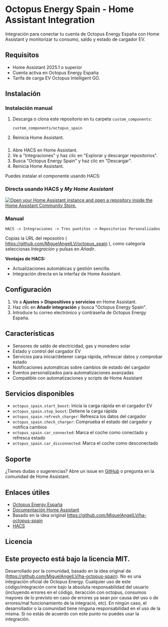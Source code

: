 
# Octopus Energy Spain - Home Assistant Integration

Integración para conectar tu cuenta de Octopus Energy España con Home Assistant y monitorizar tu consumo, saldo y estado de cargador EV.

## Requisitos
- Home Assistant 2025.1 o superior
- Cuenta activa en Octopus Energy España
- Tarifa de carga EV Octopus Intelligent GO.

## Instalación

### Instalación manual
1. Descarga o clona este repositorio en tu carpeta `custom_components`:
   ```
   custom_components/octopus_spain
   ```
2. Reinicia Home Assistant.

### 
1. Abre HACS en Home Assistant.
2. Ve a "Integraciones" y haz clic en "Explorar y descargar repositorios".
3. Busca "Octopus Energy Spain" y haz clic en "Descargar".
4. Reinicia Home Assistant.

Puedes instalar el componente usando HACS:

### Directa usando HACS y _My Home Assistant_
[![Open your Home Assistant instance and open a repository inside the Home Assistant Community Store.](https://my.home-assistant.io/badges/hacs_repository.svg)](https://my.home-assistant.io/redirect/hacs_repository/?owner=miguelangellv&repository=ha-octopus-spain&category=integration)


### Manual
```
HACS -> Integraciones -> Tres puntitos -> Repositorios Personalizados
```
Copias la URL del reposotiro ( https://github.com/MiguelAngelLV/octopus_spain ), como categoría seleccionas _Integración_ y pulsas en _Añadir_.



**Ventajas de HACS:**
- Actualizaciones automáticas y gestión sencilla.
- Integración directa en la interfaz de Home Assistant.

## Configuración
1. Ve a **Ajustes > Dispositivos y servicios** en Home Assistant.
2. Haz clic en **Añadir integración** y busca "Octopus Energy Spain".
3. Introduce tu correo electrónico y contraseña de Octopus Energy España.

## Características
- Sensores de saldo de electricidad, gas y monedero solar
- Estado y control del cargador EV
- Servicios para iniciar/detener carga rápida, refrescar datos y comprobar estado
- Notificaciones automáticas sobre cambios de estado del cargador
- Eventos personalizados para automatizaciones avanzadas
- Compatible con automatizaciones y scripts de Home Assistant

## Servicios disponibles
- `octopus_spain.start_boost`: Inicia la carga rápida en el cargador EV
- `octopus_spain.stop_boost`: Detiene la carga rápida
- `octopus_spain.refresh_charger`: Refresca los datos del cargador
- `octopus_spain.check_charger`: Comprueba el estado del cargador y notifica cambios
- `octopus_spain.car_connected`: Marca el coche como conectado y refresca estado
- `octopus_spain.car_disconnected`: Marca el coche como desconectado

## Soporte
¿Tienes dudas o sugerencias? Abre un issue en [GitHub](https://github.com/tuusuario/ha-octopus-ev-spain/issues) o pregunta en la comunidad de Home Assistant.

## Enlaces útiles
- [Octopus Energy España](https://octopusenergy.es/)
- [Documentación Home Assistant](https://www.home-assistant.io/integrations/)
- Basado en la idea original https://github.com/MiguelAngelLV/ha-octopus-spain
- [HACS](https://hacs.xyz/)

## Licencia
Este proyecto está bajo la licencia MIT.
---
Desarrollado por la comunidad, basado en la idea original de (https://github.com/MiguelAngelLV/ha-octopus-spain). No es una integración oficial de Octopus Energy. Cualquier uso de este código/integración corre bajo la absoluta responsabilidad del usuario (incluyendo errores en el código, iteracción con octopus, consumos mayores de lo previsto en caso de errores ya sean por causa del uso o de errores/mal funcionamiento de la integració, etc). En ningún caso, el desarrollador o la comunidad tiene ninguna responsabilidad en el uso de la misma. Si no estás de acuerdo con este punto no puedes usar la integración. 
